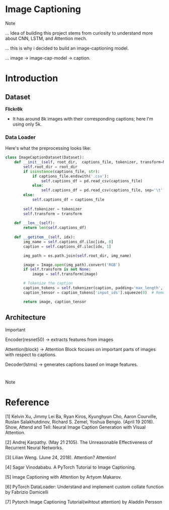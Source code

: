 # Image Captioning 

> [!NOTE]
>  
> ... Idea of building this project stems from curiosity to understand more about CNN, LSTM, and Attention mech.
> 
> ... this is why i decided to build an image-captioning model.
> 
> ... image -> image-cap-model -> caption. 


# Introduction

## Dataset 

**Flickr8k**

- It has around 8k images with their corresponding captions; here I'm using only 5k.

### Data Loader 

Here's what the preprocessing looks like:

```python 
class ImageCaptionDataset(Dataset):
    def __init__(self, root_dir,  captions_file, tokenizer, transform=None):
        self.root_dir = root_dir
        if isinstance(captions_file, str):
            if captions_file.endswith('.csv'):
                self.captions_df = pd.read_csv(captions_file)
            else:
                self.captions_df = pd.read_csv(captions_file, sep='\t', header=None, names=['image', 'caption'])
        else:
            self.captions_df = captions_file
        
        self.tokenizer = tokenizer
        self.transform = transform
        
    def __len__(self):
        return len(self.captions_df)
    
    def __getitem__(self, idx):
        img_name = self.captions_df.iloc[idx, 0]
        caption = self.captions_df.iloc[idx, 1]

        img_path = os.path.join(self.root_dir, img_name)

        image = Image.open(img_path).convert('RGB')
        if self.transform is not None:
            image = self.transform(image)

        # Tokenize the caption
        caption_tokens = self.tokenizer(caption, padding='max_length', max_length=30, truncation=True, return_tensors='pt')
        caption_tensor = caption_tokens['input_ids'].squeeze(0)  # Remove extra dimension

        return image, caption_tensor
```

## Architecture

> [!IMPORTANT]
>
> Encoder(resnet50) -> extracts features from images
>
> Attention(block) -> Attention Block focuses on important parts of images with respect to captions.
>
> Decoder(lstms) -> generates captions based on image features.


#  

> [!NOTE]


# Reference 

[1] Kelvin Xu, Jimmy Lei Ba, Ryan Kiros, Kyunghyun Cho, Aaron Courville, Ruslan Salakhutdinov, Richard S. Zemel, Yoshua Bengio. (April 19 2016). Show, Attend and Tell: Neural Image Caption Generation with Visual Attention.

[2] Andrej Karpathy. (May 21 2105). The Unreasonable Effectiveness of Recurrent Neural Networks.

[3] Lilian Weng. (June 24, 2018). Attention? Attention!

[4] Sagar Vinodababu. A PyTorch Tutorial to Image Captioning.

[5] Image Captioning with Attention by Artyom Makarov.

[6] PyTorch DataLoader: Understand and implement custom collate function by Fabrizio Damicelli

[7] Pytorch Image Captioning Tutorial(wihtout attention) by Aladdin Persson
